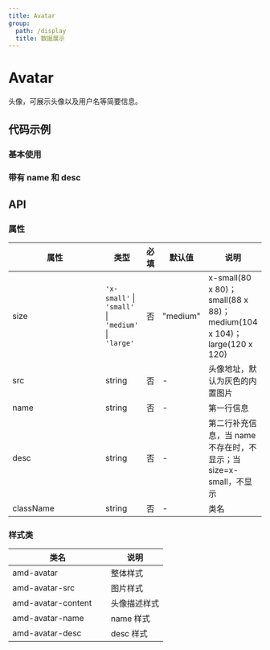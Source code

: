 ```yaml
---
title: Avatar
group:
  path: /display
  title: 数据展示
---
```


# Avatar

头像，可展示头像以及用户名等简要信息。

## 代码示例

### 基本使用

<code src="../../demo/pages/Avatar"></code>

### 带有 name 和 desc

<code src="../../demo/pages/AvatarDesc"></code>


## API

### 属性

| 属性 | 类型 | 必填 | 默认值 | 说明 |
| --- | --- | --- | --- | --- |
| size | `'x-small'` &verbar; `'small'` &verbar; `'medium'` &verbar; `'large'` | 否 | "medium" | x-small(80 x 80)；small(88 x 88)；medium(104 x 104)；large(120 x 120) |
| src | string | 否 | - | 头像地址，默认为灰色的内置图片 |
| name | string | 否 | - | 第一行信息 |
| desc | string | 否 | - | 第二行补充信息，当 name 不存在时，不显示；当 size=x-small，不显示 |
| className | string | 否 | - | 类名 |

### 样式类
| 类名 | 说明 |
| -----|-----|
| amd-avatar | 整体样式 |
| amd-avatar-src | 图片样式 |
| amd-avatar-content | 头像描述样式 |
| amd-avatar-name | name 样式 |
| amd-avatar-desc | desc 样式 |

<style> 
table th:first-of-type { width: 180px; } 
.__dumi-default-layout-content article table:first-of-type th:nth-of-type(2)  {
    width: 140px
} 
.__dumi-default-layout-content article table:first-of-type th:nth-of-type(3)  {
    width: 30px
} 
.__dumi-default-layout-content article table:first-of-type th:nth-of-type(4)  {
    width: 50px
} 

</style> 